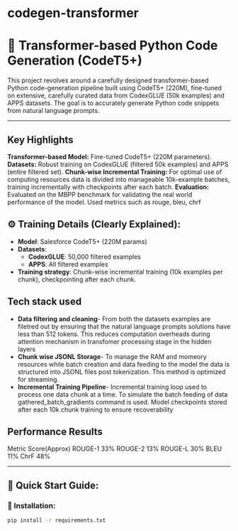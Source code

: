 # codegen-transformer
# 🚀 Transformer-based Python Code Generation (CodeT5+)

This project revolves around a carefully designed transformer-based Python code-generation pipeline built using CodeT5+ (220M), fine-tuned on extensive, carefully curated data from CodexGLUE (50k examples) and APPS datasets. The goal is to accurately generate Python code snippets from natural language prompts.



---
## Key Highlights
**Transformer-based Model:** Fine-tuned CodeT5+ (220M parameters).
**Datasets:** Robust training on CodexGLUE (filtered 50k examples) and APPS (entire filtered set).
**Chunk-wise Incremental Training:** For optimal use of computing resources data is divided into manageable 10k-example batches, training incrementally with checkpoints after each batch.
**Evaluation:** Evaluated on the MBPP benchmark for validating the real world performance of the model. Used metrics such as rouge, bleu, chrf

## ⚙️ Training Details (Clearly Explained):

- **Model**: Salesforce CodeT5+ (220M params)
- **Datasets**:
  - **CodexGLUE**: 50,000 filtered examples
  - **APPS**: All filtered examples
- **Training strategy**: Chunk-wise incremental training (10k examples per chunk), checkpointing after each chunk.

## Tech stack used 
- **Data filtering and cleaning**- From both the datasets examples are filetred out by ensuring that the natural language prompts solutions have less than 512 tokens. This reduces computation overheads during attention mechanism in transfomer processing stage in the hidden layers
- **Chunk wise JSONL Storage**- To manage the RAM and momeory resources while batch creation and data feeding to the model the data is structured into JSONL files post tokenization. This method is optimized for streaming.
- **Incremental Training Pipeline**- Incremental training loop used to process one data chunk at a time. To simulate the batch feeding of data gathered_batch_gradients command is used. Model checkpoints stored after each 10k chunk training to ensure recoverability

## Performance Results
Metric     Score(Approx)
ROUGE-1    33%
ROUGE-2    13%
ROUGE-L    30%
BLEU       11%
ChrF       48%

---

## 📌 Quick Start Guide:

### 🔹 Installation:
```bash
pip install -r requirements.txt
